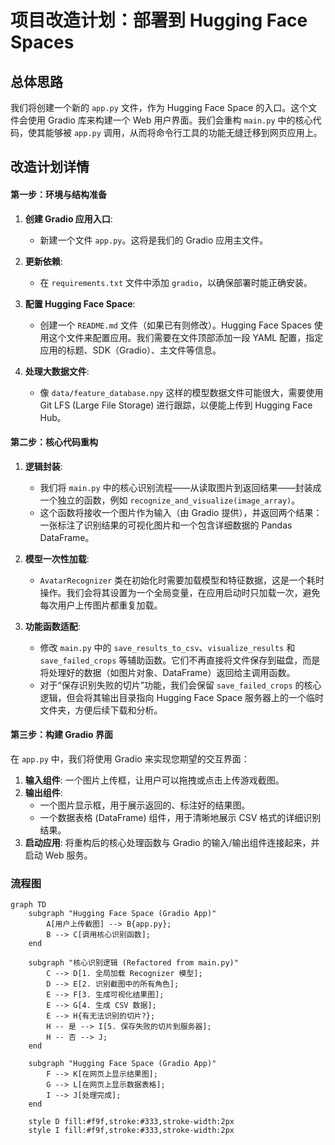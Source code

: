 # 项目改造计划：部署到 Hugging Face Spaces

## 总体思路

我们将创建一个新的 `app.py` 文件，作为 Hugging Face Space 的入口。这个文件会使用 Gradio 库来构建一个 Web 用户界面。我们会重构 `main.py` 中的核心代码，使其能够被 `app.py` 调用，从而将命令行工具的功能无缝迁移到网页应用上。

## 改造计划详情

#### **第一步：环境与结构准备**

1.  **创建 Gradio 应用入口**:
    *   新建一个文件 `app.py`。这将是我们的 Gradio 应用主文件。

2.  **更新依赖**:
    *   在 `requirements.txt` 文件中添加 `gradio`，以确保部署时能正确安装。

3.  **配置 Hugging Face Space**:
    *   创建一个 `README.md` 文件（如果已有则修改）。Hugging Face Spaces 使用这个文件来配置应用。我们需要在文件顶部添加一段 YAML 配置，指定应用的标题、SDK（Gradio）、主文件等信息。

4.  **处理大数据文件**:
    *   像 `data/feature_database.npy` 这样的模型数据文件可能很大，需要使用 Git LFS (Large File Storage) 进行跟踪，以便能上传到 Hugging Face Hub。

#### **第二步：核心代码重构**

1.  **逻辑封装**:
    *   我们将 `main.py` 中的核心识别流程——从读取图片到返回结果——封装成一个独立的函数，例如 `recognize_and_visualize(image_array)`。
    *   这个函数将接收一个图片作为输入（由 Gradio 提供），并返回两个结果：一张标注了识别结果的可视化图片和一个包含详细数据的 Pandas DataFrame。

2.  **模型一次性加载**:
    *   `AvatarRecognizer` 类在初始化时需要加载模型和特征数据，这是一个耗时操作。我们会将其设置为一个全局变量，在应用启动时只加载一次，避免每次用户上传图片都重复加载。

3.  **功能函数适配**:
    *   修改 `main.py` 中的 `save_results_to_csv`、`visualize_results` 和 `save_failed_crops` 等辅助函数。它们不再直接将文件保存到磁盘，而是将处理好的数据（如图片对象、DataFrame）返回给主调用函数。
    *   对于“保存识别失败的切片”功能，我们会保留 `save_failed_crops` 的核心逻辑，但会将其输出目录指向 Hugging Face Space 服务器上的一个临时文件夹，方便后续下载和分析。

#### **第三步：构建 Gradio 界面**

在 `app.py` 中，我们将使用 Gradio 来实现您期望的交互界面：

1.  **输入组件**: 一个图片上传框，让用户可以拖拽或点击上传游戏截图。
2.  **输出组件**:
    *   一个图片显示框，用于展示返回的、标注好的结果图。
    *   一个数据表格 (DataFrame) 组件，用于清晰地展示 CSV 格式的详细识别结果。
3.  **启动应用**: 将重构后的核心处理函数与 Gradio 的输入/输出组件连接起来，并启动 Web 服务。

### 流程图

```mermaid
graph TD
    subgraph "Hugging Face Space (Gradio App)"
        A[用户上传截图] --> B{app.py};
        B --> C[调用核心识别函数];
    end

    subgraph "核心识别逻辑 (Refactored from main.py)"
        C --> D[1. 全局加载 Recognizer 模型];
        D --> E[2. 识别截图中的所有角色];
        E --> F[3. 生成可视化结果图];
        E --> G[4. 生成 CSV 数据];
        E --> H{有无法识别的切片?};
        H -- 是 --> I[5. 保存失败的切片到服务器];
        H -- 否 --> J;
    end

    subgraph "Hugging Face Space (Gradio App)"
        F --> K[在网页上显示结果图];
        G --> L[在网页上显示数据表格];
        I --> J[处理完成];
    end

    style D fill:#f9f,stroke:#333,stroke-width:2px
    style I fill:#f9f,stroke:#333,stroke-width:2px